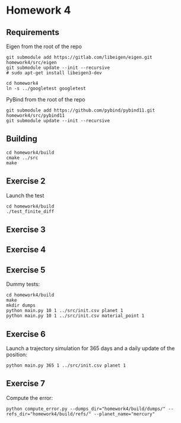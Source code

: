 # Homework 4


## Requirements

Eigen from the root of the repo
```
git submodule add https://gitlab.com/libeigen/eigen.git homework4/src/eigen
git submodule update --init --recursive
# sudo apt-get install libeigen3-dev
```

```
cd homework4
ln -s ../googletest googletest
```

PyBind from the root of the repo
```
git submodule add https://github.com/pybind/pybind11.git homework4/src/pybind11
git submodule update --init --recursive
```


## Building
```
cd homework4/build
cmake ../src
make
```

## Exercise 2

Launch the test
``` 
cd homework4/build
./test_finite_diff
```


## Exercise 3
## Exercise 4
## Exercise 5

Dummy tests:
```
cd homework4/build
make
mkdir dumps
python main.py 10 1 ../src/init.csv planet 1
python main.py 10 1 ../src/init.csv material_point 1
```

## Exercise 6

Launch a trajectory simulation for 365 days and a daily update of the position:
```
python main.py 365 1 ../src/init.csv planet 1  
```

## Exercise 7
Compute the error:
```
python compute_error.py --dumps_dir="homework4/build/dumps/" --refs_dir="homework4/build/refs/" --planet_name="mercury"
```

